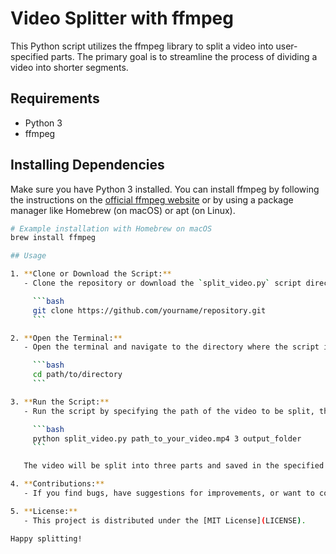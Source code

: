 # Video Splitter with ffmpeg

This Python script utilizes the ffmpeg library to split a video into user-specified parts. The primary goal is to streamline the process of dividing a video into shorter segments.

## Requirements

- Python 3
- ffmpeg

## Installing Dependencies

Make sure you have Python 3 installed. You can install ffmpeg by following the instructions on the [official ffmpeg website](https://ffmpeg.org/download.html) or by using a package manager like Homebrew (on macOS) or apt (on Linux).

```bash
# Example installation with Homebrew on macOS
brew install ffmpeg

## Usage

1. **Clone or Download the Script:**
   - Clone the repository or download the `split_video.py` script directly to your machine.

     ```bash
     git clone https://github.com/yourname/repository.git
     ```

2. **Open the Terminal:**
   - Open the terminal and navigate to the directory where the script is located.

     ```bash
     cd path/to/directory
     ```

3. **Run the Script:**
   - Run the script by specifying the path of the video to be split, the desired number of parts, and the output folder. For example:

     ```bash
     python split_video.py path_to_your_video.mp4 3 output_folder
     ```

   The video will be split into three parts and saved in the specified output folder.

4. **Contributions:**
   - If you find bugs, have suggestions for improvements, or want to contribute in any other way, feel free to open an issue or pull request.

5. **License:**
   - This project is distributed under the [MIT License](LICENSE).

Happy splitting!
